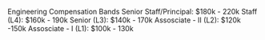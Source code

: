Engineering Compensation Bands
Senior Staff/Principal: $180k - 220k
Staff (L4): $160k - 190k
Senior (L3): $140k - 170k
Assosciate - II (L2): $120k -150k
Assosciate - I (L1): $100k - 130k
